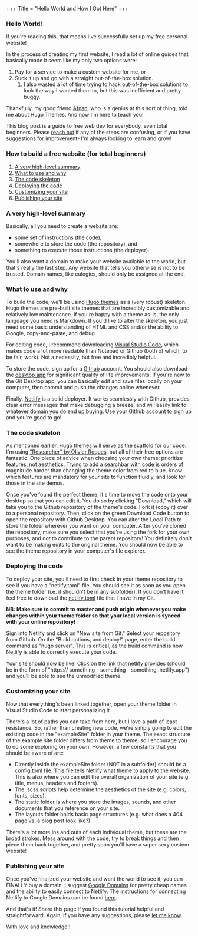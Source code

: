 +++
Title = "Hello World and How I Got Here"
+++
### Hello World!

If you're reading this, that means I've successfully set up my free personal website!

In the process of creating my first website, I read a lot of online guides that basically made it seem like my only two options were: 

1. Pay for a service to make a custom website for me, or
2. Suck it up and go with a straight out-of-the-box solution.
      1. I also wasted a lot of time trying to hack out-of-the-box solutions to look the way I wanted them to, but this was inefficient and pretty buggy.


Thankfully, my good friend [Afnan](https://www.afnan.io), who is a genius at this sort of thing, told me about Hugo Themes. And now I'm here to teach you! 

This blog post is a guide to free web dev for everybody, even total beginners. Please [reach out](mailto:robinzeng1@gmail.com) if any of the steps are confusing, or if you have suggestions for improvement- I'm always looking to learn and grow!


### How to build a free website (for total beginners)
1. [A very high-level summary](/how-to-build-a-free-website/#a-very-high-level-summary)
2. [What to use and why](/how-to-build-a-free-website/#what-to-use-and-why)
3. [The code skeleton](/how-to-build-a-free-website/#the_code_skeleton)
4. [Deploying the code](/how-to-build-a-free-website/#deploying_the_code)
5. [Customizing your site](/how-to-build-a-free-website/#customizing_your_site)
6. [Publishing your site](/how-to-build-a-free-website/#publishing_your_site)

### A very high-level summary

Basically, all you need to create a website are:
* some set of instructions (the code), 
* somewhere to store the code (the repository), and 
* something to execute those instructions (the deployer). 

You'll also want a domain to make your website available to the world, but that's really the last step. Any website that tells you otherwise is not to be trusted. Domain names, like eulogies, should only be assigned at the end. 

### What to use and why

To build the code, we'll be using [Hugo themes](https://themes.gohugo.io/) as a (very robust) skeleton. Hugo themes are pre-built site themes that are incredibly customizable and relatively low maintenance. If you're happy with a theme as-is, the only language you need is Markdown. If you'd like to alter the skeleton, you just need some basic understanding of HTML and CSS and/or the ability to Google, copy-and-paste, and debug.

For editing code, I recommend downloading [Visual Studio Code](https://code.visualstudio.com/), which makes code a lot more readable than Notepad or Github (both of which, to be fair, work). Not a necessity, but free and incredibly helpful.

To store the code, sign up for a [Github](https://github.com/) account. You should also download the [desktop app](https://desktop.github.com/) for significant quality of life improvements. If you're new to the Git Desktop app, you can basically edit and save files locally on your computer, then commit and push the changes online whenever.

Finally, [Netlify](https://www.netlify.com/) is a solid deployer. It works seamlessly with Github, provides clear error messages that make debugging a breeze, and will easily link to whatever domain you do end up buying. Use your Github account to sign up and you're good to go! 

### The code skeleton

As mentioned earlier, [Hugo themes](https://themes.gohugo.io/) will serve as the scaffold for our code. I'm using ["Researcher" by Olivier Roques](https://themes.gohugo.io/hugo-researcher/), but all of their free options are fantastic. One piece of advice when choosing your own theme: prioritize features, not aesthetics. Trying to add a searchbar with code is orders of magnitude harder than changing the theme color from red to blue. Know which features are mandatory for your site to function fluidly, and look for those in the site demos.

Once you've found the perfect theme, it's time to move the code onto your desktop so that you can edit it. You do so by clicking "Download," which will take you to the Github repository of the theme's code. Fork it (copy it) over to a personal repository. Then, click on the green Download Code button to open the repository with Github Desktop. You can alter the Local Path to store the folder wherever you want on your computer. After you've cloned the repository, make sure you select that you're using the fork for your own purposes, and *not* to contribute to the parent repository! You definitely don't want to be making edits to the original theme. You should now be able to see the theme repository in your computer's file explorer. 

### Deploying the code

To deploy your site, you'll need to first check in your theme repository to see if you have a "netlify.toml" file. You should see it as soon as you open the theme folder (i.e. it shouldn't be in any subfolder). If you don't have it, feel free to download the [netlify.toml](https://github.com/robinzng/robinzen/blob/master/netlify.toml) file that I have in my Git. 

**NB: Make sure to commit to master and push origin whenever you make changes within your theme folder so that your local version is synced with your online repository!**

Sign into Netlify and click on "New site from Git." Select your repository from Github. On the "Build options, and deploy!" page, enter the build command as "hugo server". This is critical, as the build command is how Netlify is able to correctly execute your code. 

Your site should now be live! Click on the link that netlify provides (should be in the form of "https:// something - something - something .netlify.app") and you'll be able to see the unmodified theme. 

### Customizing your site

Now that everything's been linked together, open your theme folder in Visual Studio Code to start personalizing it. 

There's a lot of paths you can take from here, but I love a path of least resistance. So, rather than creating new code, we're simply going to edit the existing code in the "exampleSite" folder in your theme. The exact structure of the example site folder differs from theme to theme, so I encourage you to do some exploring on your own. However, a few constants that you should be aware of are: 

* Directly inside the exampleSite folder (NOT in a subfolder) should be a config.toml file. This file tells Netlify what theme to apply to the website. This is also where you can edit the overall organization of your site (e.g. title, menus, headers and footers). 
* The .scss scripts help determine the aesthetics of the site (e.g. colors, fonts, sizes). 
* The static folder is where you store the images, sounds, and other documents that you reference on your site.
* The layouts folder holds basic page structures (e.g. what does a 404 page vs. a blog post look like?)

There's a lot more ins and outs of each individual theme, but these are the broad strokes. Mess around with the code, try to break things and then piece them back together, and pretty soon you'll have a super sexy custom website! 

### Publishing your site

Once you've finalized your website and want the world to see it, you can FINALLY buy a domain. I suggest [Google Domains](https://domains.google/) for pretty cheap names and the ability to easily connect to Netlify. The instructions for connecting Netlify to Google Domains can be found [here](https://medium.com/@jacobsowles/how-to-deploy-a-google-domains-site-to-netlify-c62793d8c95e).

And that's it! Share this page if you found this tutorial helpful and straightforward. Again, if you have any suggestions, please [let me know](mailto:robinzeng1@gmail.com). 

With love and knowledge!! 
